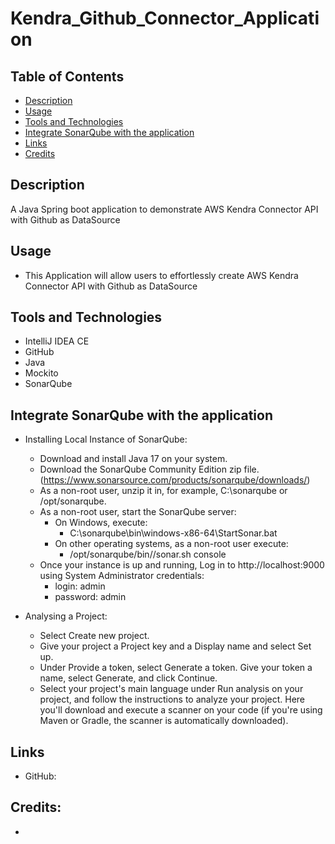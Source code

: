 # Kendra_Github_Connector_Application

## Table of Contents
- [Description](#description)
- [Usage](#usage)
- [Tools and Technologies](#tools-and-technologies)
- [Integrate SonarQube with the application](#integrate-sonarqube-with-the-application)
- [Links](#links)
- [Credits](#credits)

## Description
A Java Spring boot application to demonstrate AWS Kendra Connector API with Github as DataSource

## Usage
* This Application will allow users to effortlessly create AWS Kendra Connector API with Github as DataSource

## Tools and Technologies
* IntelliJ IDEA CE
* GitHub
* Java
* Mockito
* SonarQube

## Integrate SonarQube with the application
* Installing Local Instance of SonarQube:
  * Download and install Java 17 on your system. 
  * Download the SonarQube Community Edition zip file. (https://www.sonarsource.com/products/sonarqube/downloads/)
  * As a non-root user, unzip it in, for example, C:\sonarqube or /opt/sonarqube.
  * As a non-root user, start the SonarQube server:
    * On Windows, execute:
      * C:\sonarqube\bin\windows-x86-64\StartSonar.bat
    * On other operating systems, as a non-root user execute:
      * /opt/sonarqube/bin/<OS>/sonar.sh console
  * Once your instance is up and running, Log in to http://localhost:9000 using System Administrator credentials:
    * login: admin 
    * password: admin
    
* Analysing a Project:
  * Select Create new project. 
  * Give your project a Project key and a Display name and select Set up. 
  * Under Provide a token, select Generate a token. Give your token a name, select Generate, and click Continue. 
  * Select your project's main language under Run analysis on your project, and follow the instructions to analyze your project. Here you'll download and execute a scanner on your code (if you're using Maven or Gradle, the scanner is automatically downloaded).

## Links
* GitHub: 

## Credits:
* 
